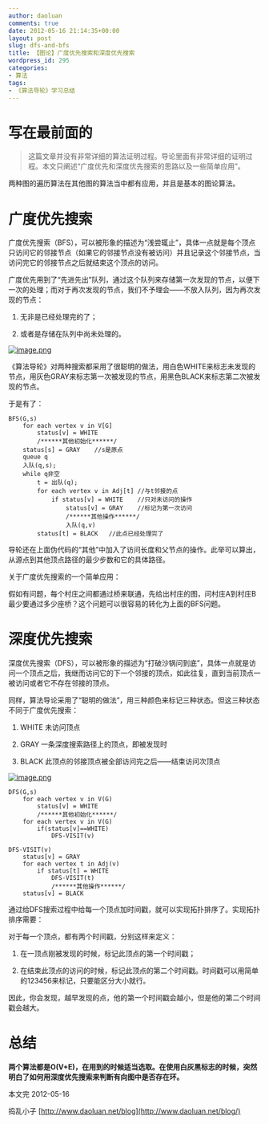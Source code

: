```yaml
---
author: daoluan
comments: true
date: 2012-05-16 21:14:35+00:00
layout: post
slug: dfs-and-bfs
title: 【图论】广度优先搜索和深度优先搜索
wordpress_id: 295
categories:
- 算法
tags:
- 《算法导轮》学习总结
---
```


# 写在最前面的




<blockquote>这篇文章并没有非常详细的算法证明过程。导论里面有非常详细的证明过程。本文只阐述“广度优先和深度优先搜索的思路以及一些简单应用”。</blockquote>


两种图的遍历算法在其他图的算法当中都有应用，并且是基本的图论算法。

<!-- more -->


# 广度优先搜索


广度优先搜索（BFS），可以被形象的描述为“浅尝辄止”，具体一点就是每个顶点只访问它的邻接节点（如果它的邻接节点没有被访问）并且记录这个邻接节点，当访问完它的邻接节点之后就结束这个顶点的访问。

广度优先用到了“先进先出”队列，通过这个队列来存储第一次发现的节点，以便下一次的处理；而对于再次发现的节点，我们不予理会——不放入队列，因为再次发现的节点：




  1. 无非是已经处理完的了；


  2. 或者是存储在队列中尚未处理的。


[![image.png](http://daoluan.net/images/blog/2012/05/image.png)](http://daoluan.net/images/blog/2012/05/image.png)

《算法导轮》对两种搜索都采用了很聪明的做法，用白色WHITE来标志未发现的节点，用灰色GRAY来标志第一次被发现的节点，用黑色BLACK来标志第二次被发现的节点。

于是有了：


    BFS(G,s)
    	for each vertex v in V[G]
    		status[v] = WHITE
    		/******其他初始化******/
    	status[s] = GRAY	//s是原点
    	queue q
    	入队(q,s);
    	while q非空
    		t = 出队(q);
    		for each vertex v in Adj[t]	//与t邻接的点
    			if status[v] = WHITE	//只对未访问的操作
    				status[v] = GRAY	//标记为第一次访问
    				/******其他操作******/
    				入队(q,v)
    		status[t] = BLACK	//此点已经处理完了


导轮还在上面伪代码的“其他”中加入了访问长度和父节点的操作。此举可以算出，从源点到其他顶点路径的最少步数和它的具体路径。

关于广度优先搜索的一个简单应用：

假如有问题，每个村庄之间都通过桥来联通，先给出村庄的图，问村庄A到村庄B最少要通过多少座桥？这个问题可以很容易的转化为上面的BFS问题。


# 深度优先搜索


深度优先搜索（DFS），可以被形象的描述为“打破沙锅问到底”，具体一点就是访问一个顶点之后，我继而访问它的下一个邻接的顶点，如此往复，直到当前顶点一被访问或者它不存在邻接的顶点。

同样，算法导论采用了“聪明的做法”，用三种颜色来标记三种状态。但这三种状态不同于广度优先搜索：




  1. WHITE 未访问顶点


  2. GRAY 一条深度搜索路径上的顶点，即被发现时


  3. BLACK 此顶点的邻接顶点被全部访问完之后——结束访问次顶点


[![image.png](http://daoluan.net/images/blog/2012/05/image1.png)](http://daoluan.net/images/blog/2012/05/image1.png)


    DFS(G,s)
    	for each vertex v in V(G)
    		status[v] = WHITE
    		/******其他初始化******/
    	for each vertex v in V(G)
    		if(status[v]==WHITE)
    			DFS-VISIT(v)

    DFS-VISIT(v)
    	status[v] = GRAY
    	for each vertex t in Adj(v)
    		if status[t] = WHITE
    			DFS-VISIT(t)
    			/******其他操作******/
    	status[v] = BLACK


通过给DFS搜索过程中给每一个顶点加时间戳，就可以实现拓扑排序了。实现拓扑排序需要：

对于每一个顶点，都有两个时间戳，分别这样来定义：




  1. 在一顶点刚被发现的时候，标记此顶点的第一个时间戳；


  2. 在结束此顶点的访问的时候，标记此顶点的第二个时间戳。时间戳可以用简单的123456来标记，只要能区分大小就行。




因此，你会发现，越早发现的点，他的第一个时间戳会越小，但是他的第二个时间戳会越大。




# 总结


**两个算法都是O(V+E)，在用到的时候适当选取。在使用白灰黑标志的时候，突然明白了如何用深度优先搜索来判断有向图中是否存在环。**

本文完 2012-05-16

捣乱小子 [http://www.daoluan.net/blog](http://www.daoluan.net/blog/)
